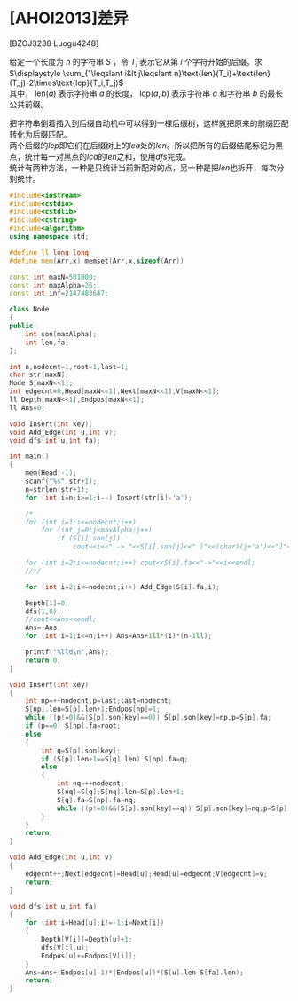 # [AHOI2013]差异
[BZOJ3238 Luogu4248]

给定一个长度为 $n$ 的字符串 $S$ ，令 $T_i$ 表示它从第 $i$ 个字符开始的后缀。求  
$\displaystyle \sum_{1\leqslant i&lt;j\leqslant n}\text{len}(T_i)+\text{len}(T_j)-2\times\text{lcp}(T_i,T_j)$  
其中， $\text{len}(a)$ 表示字符串 $a$ 的长度， $\text{lcp}(a,b)$ 表示字符串 $a$ 和字符串 $b$ 的最长公共前缀。

把字符串倒着插入到后缀自动机中可以得到一棵后缀树，这样就把原来的前缀匹配转化为后缀匹配。  
两个后缀的$lcp$即它们在后缀树上的$lca$处的$len$。所以把所有的后缀结尾标记为黑点，统计每一对黑点的$lca$的$len$之和，使用$dfs$完成。  
统计有两种方法，一种是只统计当前新配对的点，另一种是把$len$也拆开，每次分别统计。

```cpp
#include<iostream>
#include<cstdio>
#include<cstdlib>
#include<cstring>
#include<algorithm>
using namespace std;

#define ll long long
#define mem(Arr,x) memset(Arr,x,sizeof(Arr))

const int maxN=501000;
const int maxAlpha=26;
const int inf=2147483647;

class Node
{
public:
	int son[maxAlpha];
	int len,fa;
};

int n,nodecnt=1,root=1,last=1;
char str[maxN];
Node S[maxN<<1];
int edgecnt=0,Head[maxN<<1],Next[maxN<<1],V[maxN<<1];
ll Depth[maxN<<1],Endpos[maxN<<1];
ll Ans=0;

void Insert(int key);
void Add_Edge(int u,int v);
void dfs(int u,int fa);

int main()
{
	mem(Head,-1);
	scanf("%s",str+1);
	n=strlen(str+1);
	for (int i=n;i>=1;i--) Insert(str[i]-'a');

	/*
	for (int i=1;i<=nodecnt;i++)
		for (int j=0;j<maxAlpha;j++)
			if (S[i].son[j])
				cout<<i<<" -> "<<S[i].son[j]<<" ["<<(char)(j+'a')<<"]"<<endl;

	for (int i=2;i<=nodecnt;i++) cout<<S[i].fa<<"->"<<i<<endl;
	//*/

	for (int i=2;i<=nodecnt;i++) Add_Edge(S[i].fa,i);

	Depth[1]=0;
	dfs(1,0);
	//cout<<Ans<<endl;
	Ans=-Ans;
	for (int i=1;i<=n;i++) Ans=Ans+1ll*(i)*(n-1ll);

	printf("%lld\n",Ans);
	return 0;
}

void Insert(int key)
{
	int np=++nodecnt,p=last;last=nodecnt;
	S[np].len=S[p].len+1;Endpos[np]=1;
	while ((p!=0)&&(S[p].son[key]==0)) S[p].son[key]=np,p=S[p].fa;
	if (p==0) S[np].fa=root;
	else
	{
		int q=S[p].son[key];
		if (S[p].len+1==S[q].len) S[np].fa=q;
		else
		{
			int nq=++nodecnt;
			S[nq]=S[q];S[nq].len=S[p].len+1;
			S[q].fa=S[np].fa=nq;
			while ((p!=0)&&(S[p].son[key]==q)) S[p].son[key]=nq,p=S[p].fa;
		}
	}
	return;
}

void Add_Edge(int u,int v)
{
	edgecnt++;Next[edgecnt]=Head[u];Head[u]=edgecnt;V[edgecnt]=v;
	return;
}

void dfs(int u,int fa)
{
	for (int i=Head[u];i!=-1;i=Next[i])
	{
		Depth[V[i]]=Depth[u]+1;
		dfs(V[i],u);
		Endpos[u]+=Endpos[V[i]];
	}
	Ans=Ans+(Endpos[u]-1)*(Endpos[u])*(S[u].len-S[fa].len);
	return;
}
```